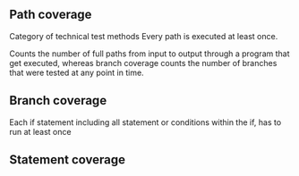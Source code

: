 ## Path coverage

Category of technical test methods
Every path is executed at least once. 

Counts the number of full paths from input to output through a program that get executed, whereas branch coverage counts the number of branches that were tested at any point in time. 




## Branch coverage 
Each if statement including all statement or conditions within the if, has to run at least once 

## Statement coverage 
